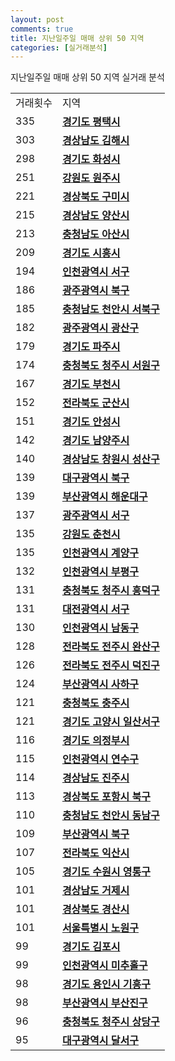 ```yaml
---
layout: post
comments: true
title: 지난일주일 매매 상위 50 지역
categories: [실거래분석]
---
```


지난일주일 매매 상위 50 지역 실거래 분석

<table>
  <tr>
    <td>거래횟수</td>
    <td>지역</td>
  </tr>

  <tr>
    <td>335</td>
    <td colspan="4" style="font-weight: bold;"><a href="/실거래가/2021/06/10/41220.html">경기도 평택시 </a></td>
  </tr>

  <tr>
    <td>303</td>
    <td colspan="4" style="font-weight: bold;"><a href="/실거래가/2021/06/10/48250.html">경상남도 김해시 </a></td>
  </tr>

  <tr>
    <td>298</td>
    <td colspan="4" style="font-weight: bold;"><a href="/실거래가/2021/06/10/41590.html">경기도 화성시 </a></td>
  </tr>

  <tr>
    <td>251</td>
    <td colspan="4" style="font-weight: bold;"><a href="/실거래가/2021/06/10/42130.html">강원도 원주시 </a></td>
  </tr>

  <tr>
    <td>221</td>
    <td colspan="4" style="font-weight: bold;"><a href="/실거래가/2021/06/10/47190.html">경상북도 구미시 </a></td>
  </tr>

  <tr>
    <td>215</td>
    <td colspan="4" style="font-weight: bold;"><a href="/실거래가/2021/06/10/48330.html">경상남도 양산시 </a></td>
  </tr>

  <tr>
    <td>213</td>
    <td colspan="4" style="font-weight: bold;"><a href="/실거래가/2021/06/10/44200.html">충청남도 아산시 </a></td>
  </tr>

  <tr>
    <td>209</td>
    <td colspan="4" style="font-weight: bold;"><a href="/실거래가/2021/06/10/41390.html">경기도 시흥시 </a></td>
  </tr>

  <tr>
    <td>194</td>
    <td colspan="4" style="font-weight: bold;"><a href="/실거래가/2021/06/10/28260.html">인천광역시 서구 </a></td>
  </tr>

  <tr>
    <td>186</td>
    <td colspan="4" style="font-weight: bold;"><a href="/실거래가/2021/06/10/29170.html">광주광역시 북구 </a></td>
  </tr>

  <tr>
    <td>185</td>
    <td colspan="4" style="font-weight: bold;"><a href="/실거래가/2021/06/10/44133.html">충청남도 천안시 서북구 </a></td>
  </tr>

  <tr>
    <td>182</td>
    <td colspan="4" style="font-weight: bold;"><a href="/실거래가/2021/06/10/29200.html">광주광역시 광산구 </a></td>
  </tr>

  <tr>
    <td>179</td>
    <td colspan="4" style="font-weight: bold;"><a href="/실거래가/2021/06/10/41480.html">경기도 파주시 </a></td>
  </tr>

  <tr>
    <td>174</td>
    <td colspan="4" style="font-weight: bold;"><a href="/실거래가/2021/06/10/43112.html">충청북도 청주시 서원구 </a></td>
  </tr>

  <tr>
    <td>167</td>
    <td colspan="4" style="font-weight: bold;"><a href="/실거래가/2021/06/10/41190.html">경기도 부천시 </a></td>
  </tr>

  <tr>
    <td>152</td>
    <td colspan="4" style="font-weight: bold;"><a href="/실거래가/2021/06/10/45130.html">전라북도 군산시 </a></td>
  </tr>

  <tr>
    <td>151</td>
    <td colspan="4" style="font-weight: bold;"><a href="/실거래가/2021/06/10/41550.html">경기도 안성시 </a></td>
  </tr>

  <tr>
    <td>142</td>
    <td colspan="4" style="font-weight: bold;"><a href="/실거래가/2021/06/10/41360.html">경기도 남양주시 </a></td>
  </tr>

  <tr>
    <td>140</td>
    <td colspan="4" style="font-weight: bold;"><a href="/실거래가/2021/06/10/48123.html">경상남도 창원시 성산구 </a></td>
  </tr>

  <tr>
    <td>139</td>
    <td colspan="4" style="font-weight: bold;"><a href="/실거래가/2021/06/10/27230.html">대구광역시 북구 </a></td>
  </tr>

  <tr>
    <td>139</td>
    <td colspan="4" style="font-weight: bold;"><a href="/실거래가/2021/06/10/26350.html">부산광역시 해운대구 </a></td>
  </tr>

  <tr>
    <td>137</td>
    <td colspan="4" style="font-weight: bold;"><a href="/실거래가/2021/06/10/29140.html">광주광역시 서구 </a></td>
  </tr>

  <tr>
    <td>135</td>
    <td colspan="4" style="font-weight: bold;"><a href="/실거래가/2021/06/10/42110.html">강원도 춘천시 </a></td>
  </tr>

  <tr>
    <td>135</td>
    <td colspan="4" style="font-weight: bold;"><a href="/실거래가/2021/06/10/28245.html">인천광역시 계양구 </a></td>
  </tr>

  <tr>
    <td>132</td>
    <td colspan="4" style="font-weight: bold;"><a href="/실거래가/2021/06/10/28237.html">인천광역시 부평구 </a></td>
  </tr>

  <tr>
    <td>131</td>
    <td colspan="4" style="font-weight: bold;"><a href="/실거래가/2021/06/10/43113.html">충청북도 청주시 흥덕구 </a></td>
  </tr>

  <tr>
    <td>131</td>
    <td colspan="4" style="font-weight: bold;"><a href="/실거래가/2021/06/10/30170.html">대전광역시 서구 </a></td>
  </tr>

  <tr>
    <td>130</td>
    <td colspan="4" style="font-weight: bold;"><a href="/실거래가/2021/06/10/28200.html">인천광역시 남동구 </a></td>
  </tr>

  <tr>
    <td>128</td>
    <td colspan="4" style="font-weight: bold;"><a href="/실거래가/2021/06/10/45111.html">전라북도 전주시 완산구 </a></td>
  </tr>

  <tr>
    <td>126</td>
    <td colspan="4" style="font-weight: bold;"><a href="/실거래가/2021/06/10/45113.html">전라북도 전주시 덕진구 </a></td>
  </tr>

  <tr>
    <td>124</td>
    <td colspan="4" style="font-weight: bold;"><a href="/실거래가/2021/06/10/26380.html">부산광역시 사하구 </a></td>
  </tr>

  <tr>
    <td>121</td>
    <td colspan="4" style="font-weight: bold;"><a href="/실거래가/2021/06/10/43130.html">충청북도 충주시 </a></td>
  </tr>

  <tr>
    <td>121</td>
    <td colspan="4" style="font-weight: bold;"><a href="/실거래가/2021/06/10/41287.html">경기도 고양시 일산서구 </a></td>
  </tr>

  <tr>
    <td>116</td>
    <td colspan="4" style="font-weight: bold;"><a href="/실거래가/2021/06/10/41150.html">경기도 의정부시 </a></td>
  </tr>

  <tr>
    <td>115</td>
    <td colspan="4" style="font-weight: bold;"><a href="/실거래가/2021/06/10/28185.html">인천광역시 연수구 </a></td>
  </tr>

  <tr>
    <td>114</td>
    <td colspan="4" style="font-weight: bold;"><a href="/실거래가/2021/06/10/48170.html">경상남도 진주시 </a></td>
  </tr>

  <tr>
    <td>113</td>
    <td colspan="4" style="font-weight: bold;"><a href="/실거래가/2021/06/10/47113.html">경상북도 포항시 북구 </a></td>
  </tr>

  <tr>
    <td>110</td>
    <td colspan="4" style="font-weight: bold;"><a href="/실거래가/2021/06/10/44131.html">충청남도 천안시 동남구 </a></td>
  </tr>

  <tr>
    <td>109</td>
    <td colspan="4" style="font-weight: bold;"><a href="/실거래가/2021/06/10/26320.html">부산광역시 북구 </a></td>
  </tr>

  <tr>
    <td>107</td>
    <td colspan="4" style="font-weight: bold;"><a href="/실거래가/2021/06/10/45140.html">전라북도 익산시 </a></td>
  </tr>

  <tr>
    <td>105</td>
    <td colspan="4" style="font-weight: bold;"><a href="/실거래가/2021/06/10/41117.html">경기도 수원시 영통구 </a></td>
  </tr>

  <tr>
    <td>101</td>
    <td colspan="4" style="font-weight: bold;"><a href="/실거래가/2021/06/10/48310.html">경상남도 거제시 </a></td>
  </tr>

  <tr>
    <td>101</td>
    <td colspan="4" style="font-weight: bold;"><a href="/실거래가/2021/06/10/47290.html">경상북도 경산시 </a></td>
  </tr>

  <tr>
    <td>101</td>
    <td colspan="4" style="font-weight: bold;"><a href="/실거래가/2021/06/10/11350.html">서울특별시 노원구 </a></td>
  </tr>

  <tr>
    <td>99</td>
    <td colspan="4" style="font-weight: bold;"><a href="/실거래가/2021/06/10/41570.html">경기도 김포시 </a></td>
  </tr>

  <tr>
    <td>99</td>
    <td colspan="4" style="font-weight: bold;"><a href="/실거래가/2021/06/10/28177.html">인천광역시 미추홀구 </a></td>
  </tr>

  <tr>
    <td>98</td>
    <td colspan="4" style="font-weight: bold;"><a href="/실거래가/2021/06/10/41463.html">경기도 용인시 기흥구 </a></td>
  </tr>

  <tr>
    <td>98</td>
    <td colspan="4" style="font-weight: bold;"><a href="/실거래가/2021/06/10/26230.html">부산광역시 부산진구 </a></td>
  </tr>

  <tr>
    <td>96</td>
    <td colspan="4" style="font-weight: bold;"><a href="/실거래가/2021/06/10/43111.html">충청북도 청주시 상당구 </a></td>
  </tr>

  <tr>
    <td>95</td>
    <td colspan="4" style="font-weight: bold;"><a href="/실거래가/2021/06/10/27290.html">대구광역시 달서구 </a></td>
  </tr>

</table>

